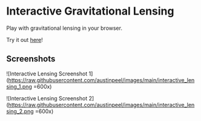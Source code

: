 # Interactive Gravitational Lensing

Play with gravitational lensing in your browser.

Try it out [here](https://austinpeel.github.io/interactive-lensing/)!

## Screenshots
![Interactive Lensing Screenshot 1](https://raw.githubusercontent.com/austinpeel/images/main/interactive_lensing_1.png =600x)

![Interactive Lensing Screenshot 2](https://raw.githubusercontent.com/austinpeel/images/main/interactive_lensing_2.png =600x)
